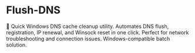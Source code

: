 # Flush-DNS
🔄 Quick Windows DNS cache cleanup utility. Automates DNS flush, registration, IP renewal, and Winsock reset in one click. Perfect for network troubleshooting and connection issues. Windows-compatible batch solution.
